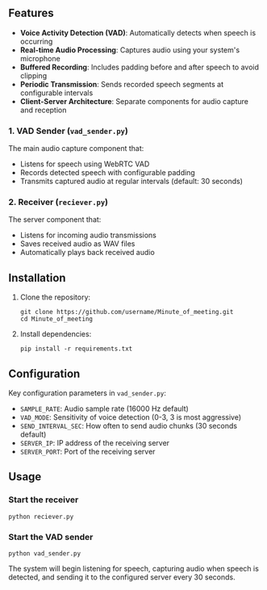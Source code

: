 ## Features

- **Voice Activity Detection (VAD)**: Automatically detects when speech is occurring
- **Real-time Audio Processing**: Captures audio using your system's microphone
- **Buffered Recording**: Includes padding before and after speech to avoid clipping
- **Periodic Transmission**: Sends recorded speech segments at configurable intervals
- **Client-Server Architecture**: Separate components for audio capture and reception

### 1. VAD Sender (`vad_sender.py`)

The main audio capture component that:
- Listens for speech using WebRTC VAD
- Records detected speech with configurable padding
- Transmits captured audio at regular intervals (default: 30 seconds)

### 2. Receiver (`reciever.py`)

The server component that:
- Listens for incoming audio transmissions
- Saves received audio as WAV files
- Automatically plays back received audio


## Installation

1. Clone the repository:
   ```
   git clone https://github.com/username/Minute_of_meeting.git
   cd Minute_of_meeting
   ```

2. Install dependencies:
   ```
   pip install -r requirements.txt
   ```

## Configuration

Key configuration parameters in `vad_sender.py`:
- `SAMPLE_RATE`: Audio sample rate (16000 Hz default)
- `VAD_MODE`: Sensitivity of voice detection (0-3, 3 is most aggressive)
- `SEND_INTERVAL_SEC`: How often to send audio chunks (30 seconds default)
- `SERVER_IP`: IP address of the receiving server
- `SERVER_PORT`: Port of the receiving server

## Usage

### Start the receiver
```
python reciever.py
```

### Start the VAD sender
```
python vad_sender.py
```

The system will begin listening for speech, capturing audio when speech is detected, and sending it to the configured server every 30 seconds.


